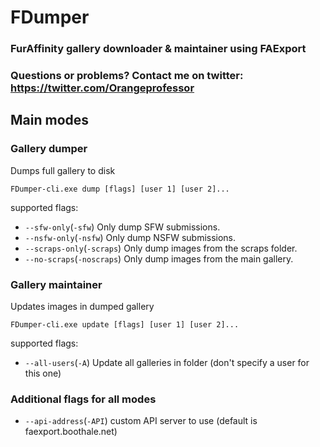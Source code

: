 # FDumper

### FurAffinity gallery downloader & maintainer using FAExport

### Questions or problems? Contact me on twitter: https://twitter.com/Orangeprofessor

## Main modes

### Gallery dumper

Dumps full gallery to disk

	FDumper-cli.exe dump [flags] [user 1] [user 2]...

supported flags:

* `--sfw-only`(`-sfw`) Only dump SFW submissions.
* `--nsfw-only`(`-nsfw`) Only dump NSFW submissions.
* `--scraps-only`(`-scraps`) Only dump images from the scraps folder.
* `--no-scraps`(`-noscraps`) Only dump images from the main gallery.

### Gallery maintainer

Updates images in dumped gallery

	FDumper-cli.exe update [flags] [user 1] [user 2]...
	
supported flags:

* `--all-users`(`-A`) Update all galleries in folder (don't specify a user for this one)

### Additional flags for all modes

* `--api-address`(`-API`) custom API server to use (default is faexport.boothale.net)